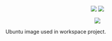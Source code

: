 <p align="center">
  <img src="https://img.shields.io/github/license/mashape/apistatus.svg?longCache=true&style=flat" />
  <img src="https://img.shields.io/docker/automated/jrottenberg/ffmpeg.svg?longCache=true&style=flat" />
  
</p>
<p align="center">
  <img src="https://storage.googleapis.com/cyberfountain/workspace-logo-ubuntu.png" />
</p>

Ubuntu image used in workspace project.
